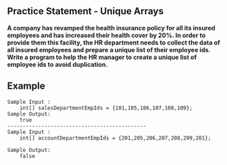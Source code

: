 ## Practice Statement - Unique Arrays

**A company has revamped the health insurance policy for all its insured employees and has increased their health 
cover by 20%. In order to provide them this facility, the HR department needs to collect the data of all 
insured employees and prepare a unique list of their employee ids. 
Write a program to help the HR manager to create a unique list of employee ids to avoid duplication.**

## Example 

    Sample Input :
        int[] salesDepartmentEmpIds = {101,105,106,107,108,109};
    Sample Output:
        true
    ---------------------------------------------
    Sample Input :
        int[] accountDepartmentEmpIds = {201,205,206,207,208,209,201};
        
    Sample Output:
        false